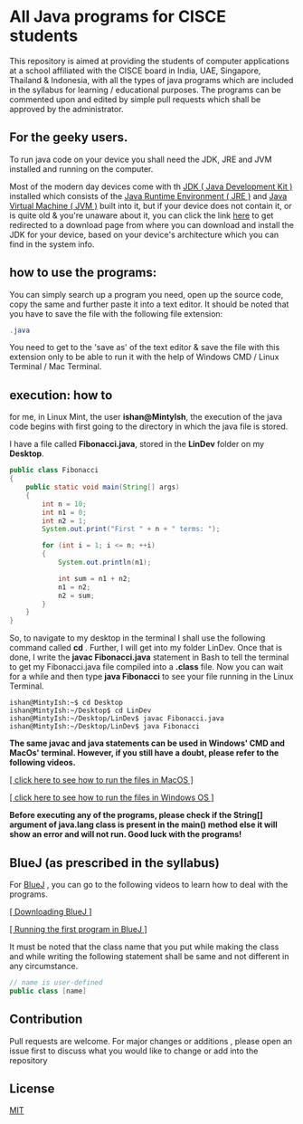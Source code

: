 # All Java programs for CISCE students

This repository is aimed at providing the students of computer applications at a school affiliated with the CISCE board in India, UAE, Singapore, Thailand & Indonesia, with all the types of java programs  which are included in the syllabus for learning / educational purposes. The programs can be commented upon and edited by simple pull requests which shall be approved by the administrator.


## For the geeky users.
To run java code on your device you shall need the JDK, JRE and JVM installed and running on the computer.

Most of the modern day devices come with th [JDK ( Java Development Kit )](https://www.geeksforgeeks.org/jdk-in-java/) installed which consists of the [Java Runtime Environment ( JRE )](https://geeksforgeeks.org/jre-in-java/) and [Java Virtual Machine ( JVM )](https://www.geeksforgeeks.org/jvm-works-jvm-architecture/) built into it, but if your device does not contain it, or is quite old & you're unaware about it, you can click the link [here](https://www.oracle.com/java/technologies/downloads/) to get redirected to a download page from where you can download and install the JDK for your device, based on your device's architecture which you can find in the system info.

## how to use the programs: 
 
You can simply search up a program you need, open up the source code, copy the same and  further paste it into a text editor. It should be noted that you have to save the file with the following file extension:

```java
.java
```

You need to get to the 'save as' of the text editor & save the file with this extension only to be able to run it with the help of Windows CMD / Linux Terminal / Mac Terminal.



## execution:  how to

for me, in Linux Mint,  the user **ishan@MintyIsh**, the execution of the java code begins with first going to the directory in which the java file is stored.

I have a file called **Fibonacci.java**, stored in the **LinDev** folder on my **Desktop**.

```java
public class Fibonacci
{
    public static void main(String[] args)
    {
        int n = 10;
        int n1 = 0;
        int n2 = 1;
        System.out.print("First " + n + " terms: ");

        for (int i = 1; i <= n; ++i)
        {
            System.out.println(n1);

            int sum = n1 + n2;
            n1 = n2;
            n2 = sum;
        }
    }
}
```



So, to navigate to my desktop in the terminal I shall use the following command called **cd** . Further, I will get into my folder LinDev. Once that is done, I write the **javac Fibonacci.java** statement in Bash to tell the terminal to get my Fibonacci.java file compiled into a **.class** file. Now you can wait for a while and then type **java Fibonacci** to see your file running in the Linux Terminal. 

```console
ishan@MintyIsh:~$ cd Desktop
ishan@MintyIsh:~/Desktop$ cd LinDev
ishan@MintyIsh:~/Desktop/LinDev$ javac Fibonacci.java
ishan@MintyIsh:~/Desktop/LinDev$ java Fibonacci
```

**The same javac and java statements can be used in Windows' CMD and MacOs' terminal. However, if you still have a doubt, please refer to the following videos.**

[ [ click here to see how to run the files in MacOS ]](https://www.youtube.com/watch?v=NcaqTKrVGHo)

[ [ click here to see how to run the files in Windows OS ]](https://www.youtube.com/watch?v=zBF1M8dTftk)


**Before executing any of the programs, please check if the String[] argument of java.lang class is present in the main() method else it will show an error and will not run. Good luck with the programs!**

##  BlueJ (as prescribed in the syllabus)

For [BlueJ](https://bluej.org/) , you can go to the following videos to learn how to deal with the programs.

[ [ Downloading BlueJ ] ](https://www.youtube.com/watch?v=97CGA0yJduw)

[ [ Running the first program in BlueJ ] ](https://www.youtube.com/watch?v=z6PjSOw21_E)

It must be noted that the class name that you put while making the class and while writing the following statement shall be same and not different in any circumstance.

```java
// name is user-defined
public class [name]
```


## Contribution
Pull requests are welcome. For major changes or additions , please open an issue first to discuss what you would like to change or add into the repository

## License
[MIT](https://choosealicense.com/licenses/mit/)
